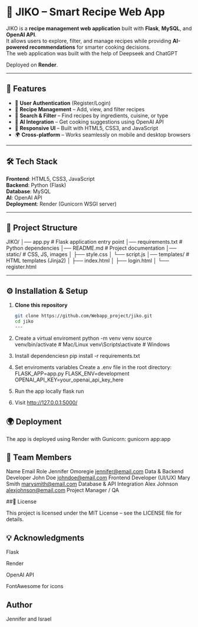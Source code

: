 # 🍳 JIKO – Smart Recipe Web App

JIKO is a **recipe management web application** built with **Flask**, **MySQL**, and **OpenAI API**.  
It allows users to explore, filter, and manage recipes while providing **AI-powered recommendations** for smarter cooking decisions.  
The web application was built with the help of Deepseek and ChatGPT 

Deployed on **Render**.

----

## 🚀 Features
- 🔐 **User Authentication** (Register/Login)
- 🥘 **Recipe Management** – Add, view, and filter recipes
- 🧾 **Search & Filter** – Find recipes by ingredients, cuisine, or type
- 🤖 **AI Integration** – Get cooking suggestions using OpenAI API
- 🎨 **Responsive UI** – Built with HTML5, CSS3, and JavaScript
- 🌍 **Cross-platform** – Works seamlessly on mobile and desktop browsers

---

## 🛠️ Tech Stack
**Frontend**: HTML5, CSS3, JavaScript  
**Backend**: Python (Flask)  
**Database**: MySQL  
**AI**: OpenAI API  
**Deployment**: Render (Gunicorn WSGI server)

---

## 📂 Project Structure
JIKO/
│── app.py # Flask application entry point
│── requirements.txt # Python dependencies
│── README.md # Project documentation
│── static/ # CSS, JS, images
│ ├── style.css
│ └── script.js
│── templates/ # HTML templates (Jinja2)
│ ├── index.html
│ ├── login.html
│ └── register.html 


---

## ⚙️ Installation & Setup

1. **Clone this repository**
   ```bash
   git clone https://github.com/Webapp_project/jiko.git
   cd jiko
   ---
   
2. Create a virtual enviroment 
 python -m venv venv
source venv/bin/activate   # Mac/Linux
venv\Scripts\activate      # Windows

3. Install dependenciesn
pip install -r requirements.txt

4. Set enviroments variables
 Create a .env file in the root directory:
FLASK_APP=app.py
FLASK_ENV=development
OPENAI_API_KEY=your_openai_api_key_here

5. Run the app locally
   flask run

6. Visit
   http://127.0.0.1:5000/

## 🌍 Deployment

The app is deployed using Render with Gunicorn: 
gunicorn app:app

## 👥 Team Members
Name	Email	Role
Jennifer Omoregie	jennifer@email.com
	Data & Backend Developer
John Doe	johndoe@email.com
	Frontend Developer (UI/UX)
Mary Smith	marysmith@email.com
	Database & API Integration
Alex Johnson	alexjohnson@email.com
	Project Manager / QA

##📜 License

This project is licensed under the MIT License – see the LICENSE
 file for details.

## 💡 Acknowledgments

Flask

Render

OpenAI API

FontAwesome
 for icons

## Author 
Jennifer and Israel
